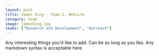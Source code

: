 ```yaml
---
layout: post
title: James King - Team 2, Website
category: team
image: jamesking.jpg
teams: ["Research and Development", "Outreach"]
---
```


Any interesting things you'd like to add. Can be as long as you like. Any markdown syntax is acceptable here.